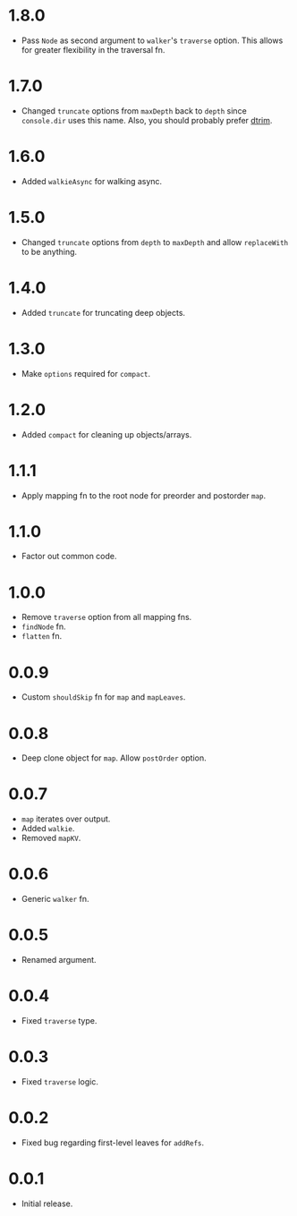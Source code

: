 # 1.8.0

- Pass `Node` as second argument to `walker`'s `traverse` option. This allows for greater flexibility in the traversal fn.

# 1.7.0

- Changed `truncate` options from `maxDepth` back to `depth` since `console.dir` uses this name. Also,
  you should probably prefer [dtrim](https://www.npmjs.com/package/dtrim).

# 1.6.0

- Added `walkieAsync` for walking async.

# 1.5.0

- Changed `truncate` options from `depth` to `maxDepth` and allow `replaceWith` to be anything.

# 1.4.0

- Added `truncate` for truncating deep objects.

# 1.3.0

- Make `options` required for `compact`.

# 1.2.0

- Added `compact` for cleaning up objects/arrays.

# 1.1.1

- Apply mapping fn to the root node for preorder and postorder `map`.

# 1.1.0

- Factor out common code.

# 1.0.0

- Remove `traverse` option from all mapping fns.
- `findNode` fn.
- `flatten` fn.

# 0.0.9

- Custom `shouldSkip` fn for `map` and `mapLeaves`.

# 0.0.8

- Deep clone object for `map`. Allow `postOrder` option.

# 0.0.7

- `map` iterates over output.
- Added `walkie`.
- Removed `mapKV`.

# 0.0.6

- Generic `walker` fn.

# 0.0.5

- Renamed argument.

# 0.0.4

- Fixed `traverse` type.

# 0.0.3

- Fixed `traverse` logic.

# 0.0.2

- Fixed bug regarding first-level leaves for `addRefs`.

# 0.0.1

- Initial release.
